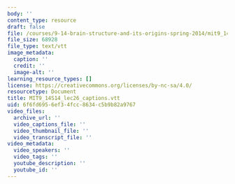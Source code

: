 ```yaml
---
body: ''
content_type: resource
draft: false
file: /courses/9-14-brain-structure-and-its-origins-spring-2014/mit9_14s14_lec26_captions.vtt
file_size: 68928
file_type: text/vtt
image_metadata:
  caption: ''
  credit: ''
  image-alt: ''
learning_resource_types: []
license: https://creativecommons.org/licenses/by-nc-sa/4.0/
resourcetype: Document
title: MIT9_14S14_lec26_captions.vtt
uid: 6f6fd695-6ef3-4fcc-8634-c5b9b82a9767
video_files:
  archive_url: ''
  video_captions_file: ''
  video_thumbnail_file: ''
  video_transcript_file: ''
video_metadata:
  video_speakers: ''
  video_tags: ''
  youtube_description: ''
  youtube_id: ''
---
```

